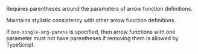 Requires parentheses around the parameters of arrow function definitions.

Maintains stylistic consistency with other arrow function definitions.


If `ban-single-arg-parens` is specified, then arrow functions with one parameter
must not have parentheses if removing them is allowed by TypeScript.
